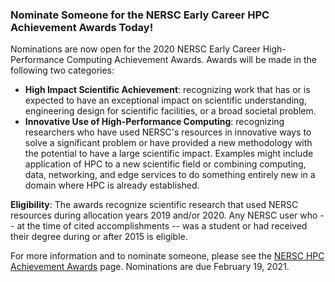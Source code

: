 ### Nominate Someone for the NERSC Early Career HPC Achievement Awards Today!

Nominations are now open for the 2020 NERSC Early Career High-Performance
Computing Achievement Awards. Awards will be made in the following two
categories:
- **High Impact Scientific Achievement**: recognizing work that has or is 
expected to have an exceptional impact on scientific understanding, engineering 
design for scientific facilities, or a broad societal problem.
- **Innovative Use of High-Performance Computing**: recognizing researchers who
have used NERSC's resources in innovative ways to solve a significant problem or
have provided a new methodology with the potential to have a large scientific
impact. Examples might include application of HPC to a new scientific field or
combining computing, data, networking, and edge services to do something
entirely new in a domain where HPC is already established.

**Eligibility**: The awards recognize scientific research that used NERSC
resources during allocation years 2019 and/or 2020. Any NERSC user who -- at the
time of cited accomplishments -- was a student or had received their degree
during or after 2015 is eligible.

For more information and to nominate someone, please see the [NERSC HPC
Achievement Awards](https://www.nersc.gov/science/nersc-hpc-achievement-awards/)
page. Nominations are due February 19, 2021.
